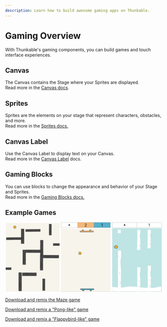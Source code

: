 ```yaml
---
description: Learn how to build awesome gaming apps on Thunkable.
---
```


# Gaming Overview

With Thunkable's gaming components, you can build games and touch interface experiences.

## Canvas

The Canvas contains the Stage where your Sprites are displayed. \
Read more in the [Canvas docs](../../app-design/ui-components/embed-components/canvas.md).

## Sprites

Sprites are the elements on your stage that represent characters, obstacles, and more. \
Read more in the [Sprites docs.](../../sprites.md)

## Canvas Label

Use the Canvas Label to display text on your Canvas.\
Read more in the [Canvas Label](canvas-label.md) docs.

## Gaming Blocks

You can use blocks to change the appearance and behavior of your Stage and Sprites. \
Read more in the [Gaming Blocks docs.](../gaming-blocks/)

## Example Games

![](../../.gitbook/assets/screen-shot-2019-09-09-at-8.12.42-am.png)

[Download and remix the Maze game ](https://x.thunkable.com/projectPage/5d729d6c6026a1c0e3f6bb71)

[Download and remix a "Pong-like" game](https://x.thunkable.com/projectPage/5d71dd5c6026a1717df6bb38)

[Download and remix a "Flappybird-like" game](https://x.thunkable.com/projectPage/5d71e5936026a18960f6bb5a)
